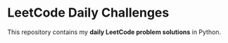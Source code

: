 # LeetCode Daily Challenges

This repository contains my **daily LeetCode problem solutions** in Python.  
 